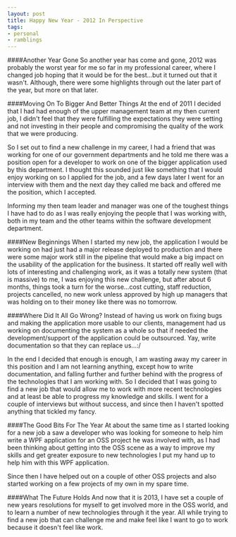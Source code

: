 ```yaml
---
layout: post
title: Happy New Year - 2012 In Perspective
tags:
- personal
- ramblings
---
```


####Another Year Gone
So another year has come and gone, 2012 was probably the worst year for me so far in my professional career, where I changed job hoping that it would be for the best...but it turned out that it wasn't. Although, there were some highlights through out the later part of the year, but more on that later.

####Moving On To Bigger And Better Things
At the end of 2011 I decided that I had had enough of the upper management team at my then current job, I didn't feel that they were fulfilling the expectations they were setting and not investing in their people and compromising the quality of the work that we were producing.

So I set out to find a new challenge in my career, I had a friend that was working for one of our government departments and he told me there was a position open for a developer to work on one of the bigger application used by this department. I thought this sounded just like something that I would enjoy working on so I applied for the job, and a few days later I went for an interview with them and the next day they called me back and offered me the position, which I accepted.<!--break-->

Informing my then team leader and manager was one of the toughest things I have had to do as I was really enjoying the people that I was working with, both in my team and the other teams within the software development department.

####New Beginnings
When I started my new job, the application I would be working on had just had a major release deployed to production and there were some major work still in the pipeline that would make a big impact on the usability of the application for the business. It started off really well with lots of interesting and challenging work, as it was a totally new system (that is massive) to me, I was enjoying this new challenge, but after about 6 months, things took a turn for the worse...cost cutting, staff reduction, projects cancelled, no new work unless approved by high up managers that was holding on to their money like there was no tomorrow.

####Where Did It All Go Wrong?
Instead of having us work on fixing bugs and making the application more usable to our clients, management had us working on documenting the system as a whole so that if needed the development/support of the application could be outsourced. Yay, write documentation so that they can replace us...:/

In the end I decided that enough is enough, I am wasting away my career in this position and I am not learning anything, except how to write documentation, and falling further and further behind with the progress of the technologies that I am working with. So I decided that I was going to find a new job that would allow me to work with more recent technologies and at least be able to progress my knowledge and skills. I went for a couple of interviews but without success, and since then I haven't spotted anything that tickled my fancy.

####The Good Bits For The Year
At about the same time as I started looking for a new job a saw a developer who was looking for someone to help him write a WPF application for an OSS project he was involved with, as I had been thinking about getting into the OSS scene as a way to improve my skills and get greater exposure to new technologies I put my hand up to help him with this WPF application.

Since then I have helped out on a couple of other OSS projects and also started working on a few projects of my own in my spare time.

####What The Future Holds
And now that it is 2013, I have set a couple of new years resolutions for myself to get involved more in the OSS world, and to learn a number of new technologies through it the year. All while trying to find a new job that can challenge me and make feel like I want to go to work because it doesn't feel like work.